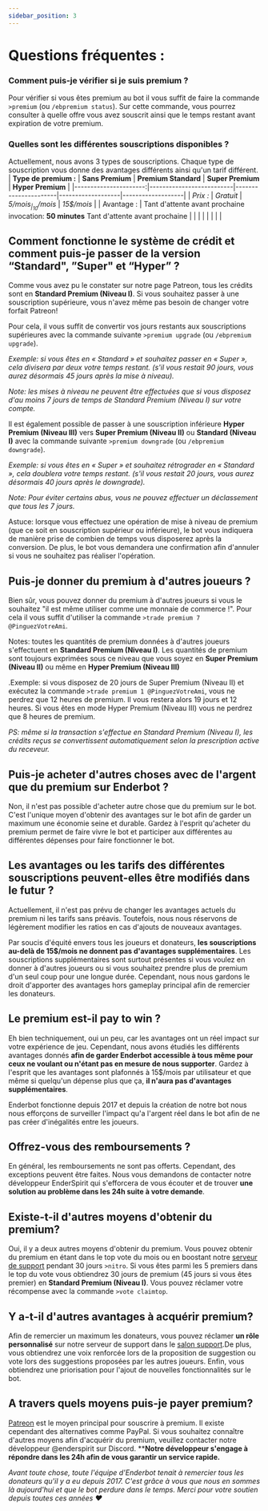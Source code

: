 ```yaml
---
sidebar_position: 3
---
```


# Questions fréquentes :
### Comment puis-je vérifier si je suis premium ?

Pour vérifier si vous êtes premium au bot il vous suffit de faire la commande `>premium` (ou `/ebpremium status`). Sur cette commande, vous pourrez consulter à quelle offre vous avez souscrit ainsi que le temps restant avant expiration de votre premium.

###  Quelles sont les différentes souscriptions disponibles ?  

Actuellement, nous avons 3 types de souscriptions. Chaque type de souscription vous donne des avantages différents ainsi qu'un tarif différent. 
| **Type de premium :** | **Sans Premium**         | **Premium Standard** | **Super Premium** | **Hyper Premium** |
|----------------------:|--------------------------|----------------------|-------------------|-------------------|
| _Prix :_              |         _Gratuit_        |       _5$/mois_      |     _10$/mois_    | _15$/mois_        |
| Avantage :            | Tant d'attente avant prochaine  invocation: **50 minutes** 
Tant d'attente avant prochaine            |  |                      |                   |                   |
|                       |                          |             

##  Comment fonctionne le système de crédit et comment puis-je passer de la version “**Standard**", ”**Super**" et “**Hyper**” ? 

Comme vous avez pu le constater sur notre page Patreon, tous les crédits sont en **Standard Premium (Niveau I)**. Si vous souhaitez passer à une souscription supérieure, vous n'avez même pas besoin de changer votre forfait Patreon! 

Pour cela, il vous suffit de convertir vos jours restants aux souscriptions supérieures avec la commande suivante `>premium upgrade` (ou `/ebpremium upgrade`).

_Exemple: si vous êtes en « Standard » et souhaitez passer en « Super », cela divisera par deux votre temps restant. (s'il vous restait 90 jours, vous aurez désormais 45 jours après la mise à niveau)._ 

_Note: les mises à niveau ne peuvent être effectuées que si vous disposez d'au moins 7 jours de temps de Standard Premium (Niveau I) sur votre compte._

Il est également possible de passer à une souscription inférieure **Hyper Premium (Niveau III)** vers **Super Premium (Niveau II)** ou **Standard (Niveau I)** avec la commande suivante `>premium downgrade` (ou `/ebpremium downgrade`).

_Exemple: si vous êtes en « Super » et souhaitez rétrograder en « Standard », cela doublera votre temps restant. (s'il vous restait 20 jours, vous aurez désormais 40 jours après le downgrade)._

_Note: Pour éviter certains abus, vous ne pouvez effectuer un déclassement que tous les 7 jours._

Astuce: lorsque vous effectuez une opération de mise à niveau de premium (que ce soit en souscription supérieur ou inférieure), le bot vous indiquera de manière prise de combien de temps vous disposerez après la conversion. De plus, le bot vous demandera une confirmation afin d'annuler si vous ne souhaitez pas réaliser l'opération.

## Puis-je donner du premium à d'autres joueurs ? 

Bien sûr, vous pouvez donner du premium à d'autres joueurs si vous le souhaitez "il est même utiliser comme une monnaie de commerce !". Pour cela il vous suffit d'utiliser la commande `>trade premium 7 @PinguezVotreAmi`.

Notes: toutes les quantités de premium données à d'autres joueurs s'effectuent en **Standard Premium (Niveau I)**. Les quantités de premium sont toujours exprimées sous ce niveau que vous soyez en **Super Premium (Niveau II)** ou même en **Hyper Premium (Niveau III)**

.Exemple: si vous disposez de 20 jours de Super Premium (Niveau II) et exécutez la commande `>trade premium 1 @PinguezVotreAmi`, vous ne perdrez que 12 heures de premium. Il vous restera alors 19 jours et 12 heures. Si vous êtes en mode Hyper Premium (Niveau III) vous ne perdrez que 8 heures de premium.

_PS: même si la transaction s'effectue en Standard Premium (Niveau I), les crédits reçus se convertissent automatiquement selon la prescription active du receveur._

##  Puis-je acheter d'autres choses avec de l'argent que du premium sur Enderbot ? 

Non, il n'est pas possible d'acheter autre chose que du premium sur le bot. C'est l'unique moyen d'obtenir des avantages sur le bot afin de garder un maximum une économie seine et durable. Gardez à l'esprit qu'acheter du premium permet de faire vivre le bot et participer aux différentes au différentes dépenses pour faire fonctionner le bot.

##  Les avantages ou les tarifs des différentes souscriptions peuvent-elles être modifiés dans le futur ? 

Actuellement, il n'est pas prévu de changer les avantages actuels du premium ni les tarifs sans préavis. Toutefois, nous nous réservons de légèrement modifier les ratios en cas d'ajouts de nouveaux avantages. 

Par soucis d'équité envers tous les joueurs et donateurs, **les souscriptions au-delà de 15$/mois ne donnent pas d'avantages supplémentaires**. Les souscriptions supplémentaires sont surtout présentes si vous voulez en donner à d'autres joueurs ou si vous souhaitez prendre plus de premium d'un seul coup pour une longue durée. Cependant, nous nous gardons le droit d'apporter des avantages hors gameplay principal afin de remercier les donateurs.

##  Le premium est-il pay to win ?  

Eh bien techniquement, oui un peu, car les avantages ont un réel impact sur votre expérience de jeu. Cependant, nous avons étudiés les différents avantages donnés **afin de garder Enderbot accessible à tous même pour ceux ne voulant ou n'étant pas en mesure de nous supporter**. Gardez à l'esprit que les avantages sont plafonnés à 15$/mois par utilisateur et que même si quelqu'un dépense plus que ça, **il n'aura pas d'avantages supplémentaires**.

Enderbot fonctionne depuis 2017 et depuis la création de notre bot nous nous efforçons de surveiller l'impact qu'a l'argent réel dans le bot afin de ne pas créer d'inégalités entre les joueurs.

##  Offrez-vous des remboursements ?  

En général, les remboursements ne sont pas offerts. Cependant, des exceptions peuvent être faites. Nous vous demandons de contacter notre développeur EnderSpirit qui s'efforcera de vous écouter et de trouver **une solution au problème dans les 24h suite à votre demande**.

##  Existe-t-il d'autres moyens d'obtenir du premium?  

Oui, il y a deux autres moyens d'obtenir du premium. Vous pouvez obtenir du premium en étant dans le top vote du mois ou en boostant notre [serveur de support](https://wiki.ender.gg/e/fr/discord.gg/enderbot) pendant 30 jours `>nitro`. Si vous êtes parmi les 5 premiers dans le top du vote vous obtiendrez 30 jours de premium (45 jours si vous êtes premier) en **Standard Premium (Niveau I)**. Vous pouvez réclamer votre récompense avec la commande `>vote claimtop`.

##  Y a-t-il d'autres avantages à acquérir premium?  

Afin de remercier un maximum les donateurs, vous pouvez réclamer **un rôle personnalisé** sur notre serveur de support dans le [salon support](https://discord.com/channels/300620732222799874/339822983331971082).De plus, vous obtiendrez une voix renforcée lors de la proposition de suggestion ou vote lors des suggestions proposées par les autres joueurs. Enfin, vous obtiendrez une priorisation pour l'ajout de nouvelles fonctionnalités sur le bot.

##  A travers quels moyens puis-je payer premium?  
[Patreon](https://www.patreon.com/enderbot/membership) est le moyen principal pour souscrire à premium. Il existe cependant des alternatives comme PayPal. Si vous souhaitez connaître d'autres moyens afin d'acquérir du premium, veuillez contacter notre développeur @enderspirit sur Discord. ****Notre développeur s'engage à répondre dans les 24h afin de vous garantir un service rapide.**

_Avant toute chose, toute l'équipe d'Enderbot tenait à remercier tous les donateurs qu'il y a eu depuis 2017. C'est grâce à vous que nous en sommes là aujourd'hui et que le bot perdure dans le temps. Merci pour votre soutien depuis toutes ces années ❤️_